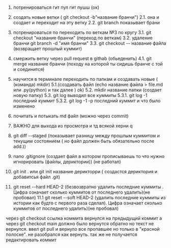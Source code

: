 1. потренироваться гит пул гит пушш (ок)
2. создать новые ветки ( git checkout -b"название бранчи")
2.1. она и создает и переходит на эту ветку
2.2. git branch показывает брани
3. потренироваться по переходить по веткам  №3 по кругу
3.1. git checkout  "название бранчи" (переход по веткам)
3.2. удаление бранчи git branch -d "имя бранчи"
3.3. git checkout -- название файла (возвращает прошлый куммит)
4. смержить ветку через pull request в githab (обьеденить)
4.1. git merge название бранчи (походу на которой ты сидишь бранче с той и соединится)


5. научится в терминале переходить по папкам и создавать новые ( (команда) mkdir) 
5.1.(создавать файл (echo название файла > file.md или .py(python) и так далее ) ok) 
5.2. mkdir название папки (создает новую папку)
5.3. git log выводил все куммиты
5.3.1. git log -1 последний куммит 
5.3.2. git log -1 -p последний куммит и что было изменено 
6. почитать и потыкать md файл (можно через commit)
7. ВАЖНО для выхода из просмотра и тд всякой херни    q 
8. git diff --staged (показывает разницу между прошлым куммитом и текущим состоянием ( но файл должен быть обязательно после add.))
9. nano .gitignore (создает файл в котором прописываешь то что нужно игнорировать (файлы, дериктории)) (не работал)
10. git init . или  git init название дерикторри ( создастся дериктория и добавитсья файл .git)
 11. git reset --hard HEAD-2 (безвозвратно удалить последние куммиты . Цифра означает сколько куммитов от последнего удалить)(не пробовал)
 11.1 git reset --soft HEAD-2 (удалить последние куммиты из истории как будто с первого раза сделал). Цифра означает сколько куммитов от последнего удалить)(не пробовал)

через git checkout ссылка коммита вернулся на предыдущий коммит а через git checkout main должно было вернутся обратно но текст не вернулся. ввел git pull и вернуло все пропавшее но только в "красной полоске". не разобрался как вернуть.
так же не получается редактировать коммит

